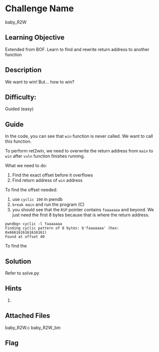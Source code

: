 # Challenge Name
baby_R2W

## Learning Objective
Extended from BOF. Learn to find and rewrite return address to another function

## Description 
We want to win! But... how to win?

## Difficulty:
Guided (easy)

## Guide
In the code, you can see that `win` function is never called. We want to call this function.

To perform ret2win, we need to overwrite the return address from `main` to `win` after `vuln` function finishes running.

What we need to do:
1. Find the exact offset before it overflows
2. Find return address of `win` address

To find the offset needed:
1. use `cyclic 100` in pwndb
2. `break main` and run the program (C)
3. you should see that the `RSP` pointer contains `faaaaaaa` and beyond. We just need the first 8 bytes because that is where the return address.

```shell
pwndbg> cyclic -l faaaaaaa
Finding cyclic pattern of 8 bytes: b'faaaaaaa' (hex: 0x6661616161616161)
Found at offset 40
```

To find the 

## Solution
Refer to solve.py

## Hints
1. 

## Attached Files
baby_R2W.c
baby_R2W_bin

## Flag
